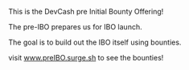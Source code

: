 This is the DevCash pre Initial Bounty Offering! 

The pre-IBO prepares us for IBO launch. 

The goal is to build out the IBO itself using bounties. 

visit www.preIBO.surge.sh to see the bounties!
